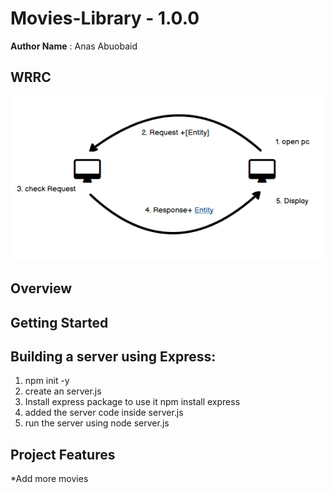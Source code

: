 # Movies-Library - 1.0.0

**Author Name** :  Anas Abuobaid

## WRRC
![photo](wrrc.png)

## Overview

## Getting Started
<!-- What are the steps that a user must take in order to build this app on their own machine and get it running? -->
## Building a server using Express:

1. npm init -y
2. create an server.js
3. Install express package to use it npm install express
4. added the server code inside server.js
5. run the server using node server.js

## Project Features
<!-- What are the features included in you app -->
*Add more movies
